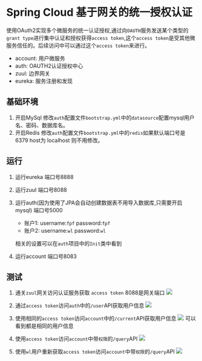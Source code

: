 # Spring Cloud 基于网关的统一授权认证


 使用OAuth2实现多个微服务的统一认证授权,通过向`OAUTH`服务发送某个类型的`grant type`进行集中认证和授权获得`access token`,这个`access token`是受其他微服务信任的。后续访问中可以通过这个`access token`来进行。
 
 * account: 用户微服务
 * auth:  OAUTH2认证授权中心
 * zuul: 边界网关
 * eureka:  服务注册和发现
 

## 基础环境
1. 开启MySql 修改`auth`配置文件`bootstrap.yml`中的`datasource`配置mysql用户名、密码、数据库名。
2. 开启Redis 修改`auth`配置文件`bootstrap.yml`中的`redis`如果默认端口号是6379 host为 localhost 则不用修改。

## 运行

1. 运行eureka 端口号8888

2. 运行zuul    端口号8088

3. 运行auth(因为使用了JPA会自动创建数据表不用导入数据库,只需要开启mysql) 端口号5000

    * 账户1: username:`fpf`    password:`fpf`
    * 账户2: username:`wl`     password:`wl`
    
   相关的设置可以在`auth`项目中的`Init`类中看到

4. 运行account    端口号8083

## 测试
1. 通关`zuul`网关访问认证服务获取 `access token` 8088是网关端口
![](https://ws4.sinaimg.cn/large/006tKfTcly1fjxbv9b9poj318o10en4m.jpg)

2. 通过`access token`访问`auth`中的`/user`API获取用户信息
![](https://ws4.sinaimg.cn/large/006tKfTcly1fjxby3oecyj3190106n3p.jpg)

3. 使用相同的`access token`访问`account`中的`/current`API获取用户信息
![](https://ws3.sinaimg.cn/large/006tKfTcly1fjxc3bnuzvj318w0zmq8s.jpg)
可以看到都是相同的用户信息

4. 使用`access token`访问`account`中带`权限`的`/query`API
![](https://ws3.sinaimg.cn/large/006tKfTcly1fjxc604ucmj319g0mygos.jpg)

5. 使用`wl`用户重新获取`access token`访问`account`中带`权限`的`/query`API
![](https://ws4.sinaimg.cn/large/006tKfTcly1fjxc8wrybwj318g0ren0r.jpg)

